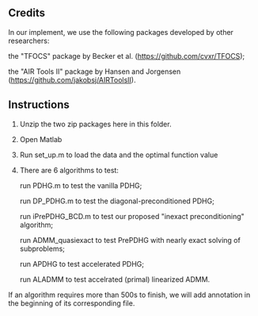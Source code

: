 ## Credits
In our implement, we use the following packages developed by other researchers:

the "TFOCS" package by Becker et al. (https://github.com/cvxr/TFOCS);

the "AIR Tools II" package by Hansen and Jorgensen (https://github.com/jakobsj/AIRToolsII).

## Instructions
1. Unzip the two zip packages here in this folder. 

2. Open Matlab

3. Run set_up.m to load the data and the optimal function value

4. There are 6 algorithms to test:

   run PDHG.m to test the vanilla PDHG;
   
   run DP_PDHG.m to test the diagonal-preconditioned PDHG;
   
   run iPrePDHG_BCD.m to test our proposed "inexact preconditioning" algorithm;
   
   run ADMM_quasiexact to test PrePDHG with nearly exact solving of subproblems;
   
   run APDHG to test accelerated PDHG;
   
   run ALADMM to test accelrated (primal) linearized ADMM.
   
If an algorithm requires more than 500s to finish, we will add annotation in the beginning of its corresponding file.
